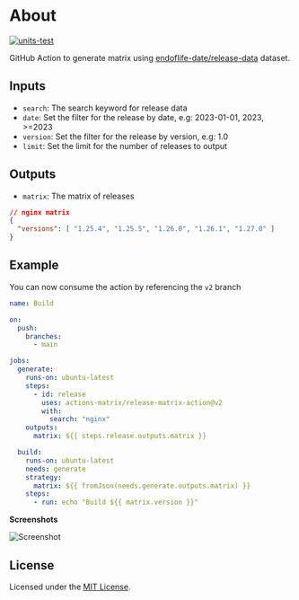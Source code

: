 # About

[![units-test](https://github.com/actions-matrix/release-matrix-action/actions/workflows/test.yml/badge.svg)](https://github.com/actions-matrix/release-matrix-action/actions/workflows/test.yml)

GitHub Action to generate matrix using [endoflife-date/release-data](https://github.com/endoflife-date/release-data) dataset.

## Inputs

- `search`: The search keyword for release data
- `date`: Set the filter for the release by date, e.g: 2023-01-01, 2023, >=2023
- `version`: Set the filter for the release by version, e.g: 1.0
- `limit`: Set the limit for the number of releases to output

## Outputs

- `matrix`: The matrix of releases

```json
// nginx matrix
{
  "versions": [ "1.25.4", "1.25.5", "1.26.0", "1.26.1", "1.27.0" ]
}
```

## Example

You can now consume the action by referencing the `v2` branch

```yaml
name: Build

on:
  push:
    branches:
      - main

jobs:
  generate:
    runs-on: ubuntu-latest
    steps:
      - id: release
        uses: actions-matrix/release-matrix-action@v2
        with:
          search: "nginx"
    outputs:
      matrix: ${{ steps.release.outputs.matrix }}

  build:
    runs-on: ubuntu-latest
    needs: generate
    strategy:
      matrix: ${{ fromJson(needs.generate.outputs.matrix) }}
    steps:
      - run: echo "Build ${{ matrix.version }}"
```

**Screenshots**

<picture>
  <source media="(prefers-color-scheme: dark)" srcset="https://github.com/actions-matrix/release-matrix-action/assets/4363857/fc5b4255-d1f4-4334-b2e3-bbb3274bf58a">
  <source media="(prefers-color-scheme: light)" srcset="https://github.com/actions-matrix/release-matrix-action/assets/4363857/b1fcd735-aad5-420e-a907-fe2a6e255cae">
  <img alt="Screenshot" src="https://github.com/actions-matrix/release-matrix-action/assets/4363857/b1fcd735-aad5-420e-a907-fe2a6e255cae">
</picture>


## License
Licensed under the [MIT License](./LICENSE).

